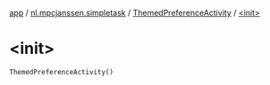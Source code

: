 [app](../../index.md) / [nl.mpcjanssen.simpletask](../index.md) / [ThemedPreferenceActivity](index.md) / [&lt;init&gt;](.)

# &lt;init&gt;

`ThemedPreferenceActivity()`